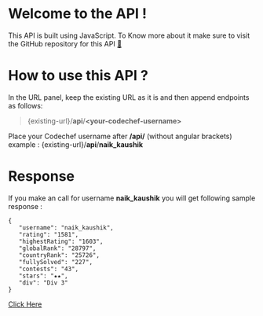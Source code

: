 # Welcome to the API !
This API is built using JavaScript. To Know more about it make sure to visit the GitHub repository for this API [🔗](https://github.com/naik-kaushik/CodeChef-API)


# How to use this API ?

In the URL panel, keep the existing URL as it is and then append endpoints as follows:
>{existing-url}/**api**/**\<your-codechef-username\>**

Place your Codechef username after **/api/** (without angular brackets)
example : {existing-url}/**api**/**naik_kaushik**

# Response
If you make an call for username **naik_kaushik** you will get following sample response :

    {
       "username": "naik_kaushik",
       "rating": "1581",
       "highestRating": "1603",
	   "globalRank": "28797",
       "countryRank": "25726",
       "fullySolved": "227",
       "contests": "43",
       "stars": "★★",
       "div": "Div 3"
    }

[Click Here](https://bit.ly/codechef-api)
